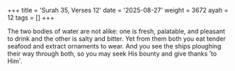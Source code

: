 +++
title = 'Surah 35, Verses 12'
date = '2025-08-27'
weight = 3672
ayah = 12
tags = []
+++

The two bodies of water are not alike: one is fresh, palatable, and pleasant to drink and the other is salty and bitter. Yet from them both you eat tender seafood and extract ornaments to wear. And you see the ships ploughing their way through both, so you may seek His bounty and give thanks ˹to Him˺.